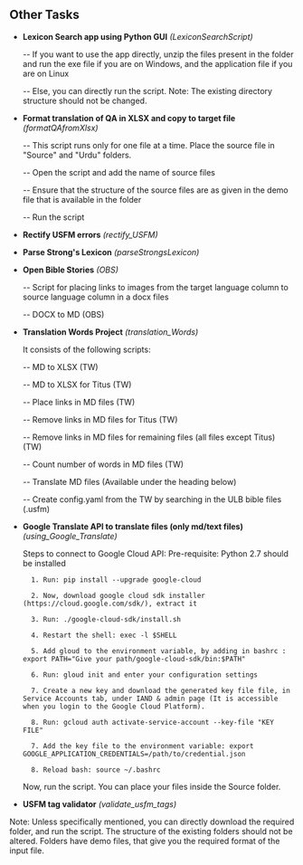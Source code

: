 ## Other Tasks
- __Lexicon Search app using Python GUI__ _(LexiconSearchScript)_
	
	-- If you want to use the app directly, unzip the files present in the folder and run the exe file if you are on Windows, and the application file if you are on Linux

	-- Else, you can directly run the script. Note: The existing directory structure should not be changed.

- __Format translation of QA in XLSX and copy to target file__ _(formatQAfromXlsx)_

	-- This script runs only for one file at a time. Place the source file in "Source" and "Urdu" folders. 

	-- Open the script and add the name of source files

	-- Ensure that the structure of the source files are as given in the demo file that is available in the folder

	-- Run the script
- __Rectify USFM errors__ _(rectify_USFM)_
- __Parse Strong's Lexicon__ _(parseStrongsLexicon)_ 
- __Open Bible Stories__ _(OBS)_

   -- Script for placing links to images from the target language column to source language column in a docx files

   -- DOCX to MD (OBS)

- __Translation Words Project__ _(translation_Words)_

   It consists of the following scripts:

   --	MD to XLSX (TW)

   --	MD to XLSX for Titus (TW)

   --	Place links in MD files (TW)

   -- 	Remove links in MD files for Titus (TW)

   --	Remove links in MD files for remaining files (all files except Titus) (TW)

   --	Count number of words in MD files (TW)

   --	Translate MD files (Available under the heading below)

   --	Create config.yaml from the TW by searching in the ULB bible files (.usfm) 

- __Google Translate API to translate files (only md/text files)__ _(using_Google_Translate)_
		
   Steps to connect to Google Cloud API: Pre-requisite: Python 2.7 should be installed

		1. Run: pip install --upgrade google-cloud

		2. Now, download google cloud sdk installer (https://cloud.google.com/sdk/), extract it

		3. Run: ./google-cloud-sdk/install.sh

		4. Restart the shell: exec -l $SHELL

		5. Add gloud to the environment variable, by adding in bashrc : export PATH="Give your path/google-cloud-sdk/bin:$PATH"

		6. Run: gloud init and enter your configuration settings

		7. Create a new key and download the generated key file file, in Service Accounts tab, under IAND & admin page (It is accessible when you login to the Google Cloud Platform).

		8. Run: gcloud auth activate-service-account --key-file "KEY FILE"

		7. Add the key file to the environment variable: export GOOGLE_APPLICATION_CREDENTIALS=/path/to/credential.json

		8. Reload bash: source ~/.bashrc

   Now, run the script. You can place your files inside the Source folder.

- __USFM tag validator__ _(validate_usfm_tags)_

Note: Unless specifically mentioned, you can directly download the required folder, and run the script. The structure of the existing folders should not be altered. Folders have demo files, that give you the required format of the input file.